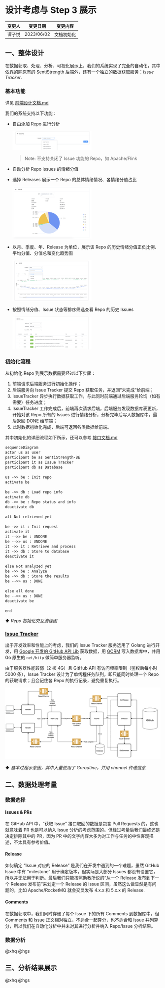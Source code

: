# 设计考虑与 Step 3 展示

| 变更人 | 变更日期   | 变更内容   |
| ------ | ---------- | ---------- |
| 谭子悦 | 2023/06/02 | 文档初始化 |

## 一、整体设计

在数据获取、处理、分析、可视化展示上，我们的系统实现了完全的自动化，其中依靠的除原有的 SentiStrength 后端外，还有一个独立的数据获取服务：_Issue Tracker_.

### 基本功能

详见 [前端设计文档.md](其他文件/前端设计文档.md) 

我们的系统支持以下功能：

- 自由添加 Repo 进行分析
  
  <img src="./assets/image-20230602165745303.png" alt="image-20230602165745303" style="zoom:25%;" />
  
  > Note: 不支持关闭了 Issue 功能的 Repo，如 Apache/Flink
- 自动分析 Repo Issues 的情绪分值
- 选择 Releases 展示一个 Repo 的总体情绪情况、各情绪分值占比

  <img src="./assets/image-20230602165715159.png" alt="image-20230602165715159" style="zoom:25%;" />
- 以月、季度、年、Release 为单位，展示该 Repo 的历史情绪分值正负比例、平均分值、分值总和变化趋势图

  <img src="./assets/image-20230602165905237.png" alt="image-20230602165905237" style="zoom:25%;" />

- 按照情绪分值、Issue 状态等排序筛选查看 Repo 的历史 Issues

  <img src="./assets/image-20230602165957604.png" alt="image-20230602165957604" style="zoom:25%;" />

### 初始化流程

从初始化 Repo 到展示数据需要经过以下步骤：

1. 前端请求后端服务进行初始化操作；
2. 后端服务向 Issue Tracker 提交 Repo 获取任务，并返回“未完成”给前端；
3. IssueTracker 异步执行数据获取工作，与此同时前端通过后端服务轮询（如有需要）任务进度；
4. IssueTracker 工作完成后，前端再次请求后端，后端服务发现数据库表更新，开始对该 Repo 所有的 Issues 进行情绪分析，分析完毕后写入数据库中，最后返回 DONE 给前端；
5. 此时数据初始化完成，后端可返回各类数据给前端。

其中初始化的详细流程如下所示，还可以参考 [接口文档.md](其他文件/接口文档.md) 

```mermaid
sequenceDiagram
actor us as user
participant be as SentiStrength-BE
participant it as Issue Tracker
participant db as Database

us ->> be : Init repo
activate be

be ->> db : Load repo info
activate db
db ->> be : Repo status and info
deactivate db

alt Not retrieved yet

be ->> it : Init request
activate it
it -->> be : UNDONE
be -->> us : UNDONE
it ->> it : Retrieve and process
it ->> db : Store to database
deactivate it

else Not analyzed yet
be ->> be : Analyze
be ->> db : Store the results
be -->> us : DONE

else all done
be -->> us : DONE
deactivate be

end

```

⬆️ _Repo 初始化交互流程图_

### [Issue Tracker](https://github.com/SentiSamoyed/IssueTracker)

出于开发效率和性能上的考虑，我们的 Issue Tracker 服务选用了 Golang 进行开发，用 [Google 开发的 GitHub API Lib](https://github.com/google/go-github) 获取数据，用 [GORM](https://gorm.io/) 写入数据库中，并用 Go 原生的 `net/http` 做简单服务器监听。

由于服务器性能较弱（2 核 4G）且 GitHub API 有访问频率限制（鉴权后每小时 5000 条），Issue Tracker 设计为了单线程任务队列，即只能同时处理一个 Repo 的获取请求；且会记住各 Repo 的执行记录，避免重复执行。

![image-20230602160614713](./assets/image-20230602160614713.png)

⬆️ _基本过程示意图，其中大量使用了 Goroutine，并用 channel 传递信息_

## 二、数据处理考量

### 数据选择

#### Issues & PRs

在 GitHub API 中，“获取 Issue” 接口取回的数据是包含 Pull Requests 的，这也就意味着 PR 也是可以纳入 Issue 分析的考虑范围的。但经过考量后我们最终还是决定排除其中的 PR，因为 PR 中的文字内容大多为对工作与任务的中性客观描述，不太具有参考价值。

#### Release

如何确定 “Issue 对应的 Release” 是我们在开发中遇到的一个难题，虽然 GitHub Issue 中有 “milestone” 用于确定版本，但实际是大部分 Issues 都没有设置它，所以并无法用于判断。最后我们只能按照助教所说的“从一个 Release 发布到下一个 Release 发布前”来划定一个 Release 的 Issue 区间，虽然这么做显然是有问题的，比如 Apache/RocketMQ 就会交叉发布 4.x.x 和 5.x.x 的 Release.

#### Comments

在数据获取中，我们同时存储了每个 Issue 下的所有 Comments 到数据库中，但 Comments 和 Issue 正文相对独立，不适合一起算分，也不适合和 Issue 并列算分，所以我们在自动化分析中并未对其进行分析并纳入 Repo/Issue 分析结果。

### 数据分析

@xhq @hgs

## 三、分析结果展示

@xhq @hgs
